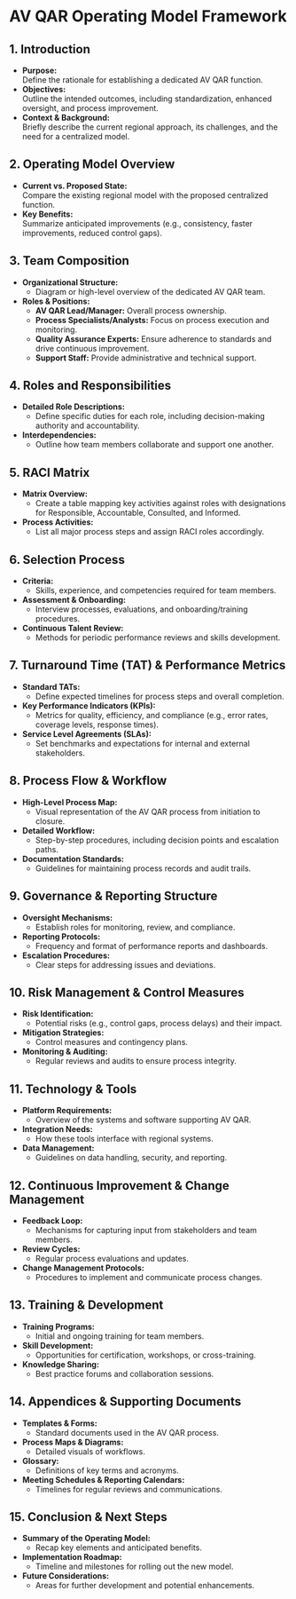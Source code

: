 # AV QAR Operating Model Framework

## 1. Introduction
- **Purpose:**  
  Define the rationale for establishing a dedicated AV QAR function.
- **Objectives:**  
  Outline the intended outcomes, including standardization, enhanced oversight, and process improvement.
- **Context & Background:**  
  Briefly describe the current regional approach, its challenges, and the need for a centralized model.

## 2. Operating Model Overview
- **Current vs. Proposed State:**  
  Compare the existing regional model with the proposed centralized function.
- **Key Benefits:**  
  Summarize anticipated improvements (e.g., consistency, faster improvements, reduced control gaps).

## 3. Team Composition
- **Organizational Structure:**  
  - Diagram or high-level overview of the dedicated AV QAR team.
- **Roles & Positions:**  
  - **AV QAR Lead/Manager:** Overall process ownership.  
  - **Process Specialists/Analysts:** Focus on process execution and monitoring.  
  - **Quality Assurance Experts:** Ensure adherence to standards and drive continuous improvement.  
  - **Support Staff:** Provide administrative and technical support.

## 4. Roles and Responsibilities
- **Detailed Role Descriptions:**  
  - Define specific duties for each role, including decision-making authority and accountability.
- **Interdependencies:**  
  - Outline how team members collaborate and support one another.

## 5. RACI Matrix
- **Matrix Overview:**  
  - Create a table mapping key activities against roles with designations for Responsible, Accountable, Consulted, and Informed.
- **Process Activities:**  
  - List all major process steps and assign RACI roles accordingly.

## 6. Selection Process
- **Criteria:**  
  - Skills, experience, and competencies required for team members.
- **Assessment & Onboarding:**  
  - Interview processes, evaluations, and onboarding/training procedures.
- **Continuous Talent Review:**  
  - Methods for periodic performance reviews and skills development.

## 7. Turnaround Time (TAT) & Performance Metrics
- **Standard TATs:**  
  - Define expected timelines for process steps and overall completion.
- **Key Performance Indicators (KPIs):**  
  - Metrics for quality, efficiency, and compliance (e.g., error rates, coverage levels, response times).
- **Service Level Agreements (SLAs):**  
  - Set benchmarks and expectations for internal and external stakeholders.

## 8. Process Flow & Workflow
- **High-Level Process Map:**  
  - Visual representation of the AV QAR process from initiation to closure.
- **Detailed Workflow:**  
  - Step-by-step procedures, including decision points and escalation paths.
- **Documentation Standards:**  
  - Guidelines for maintaining process records and audit trails.

## 9. Governance & Reporting Structure
- **Oversight Mechanisms:**  
  - Establish roles for monitoring, review, and compliance.
- **Reporting Protocols:**  
  - Frequency and format of performance reports and dashboards.
- **Escalation Procedures:**  
  - Clear steps for addressing issues and deviations.

## 10. Risk Management & Control Measures
- **Risk Identification:**  
  - Potential risks (e.g., control gaps, process delays) and their impact.
- **Mitigation Strategies:**  
  - Control measures and contingency plans.
- **Monitoring & Auditing:**  
  - Regular reviews and audits to ensure process integrity.

## 11. Technology & Tools
- **Platform Requirements:**  
  - Overview of the systems and software supporting AV QAR.
- **Integration Needs:**  
  - How these tools interface with regional systems.
- **Data Management:**  
  - Guidelines on data handling, security, and reporting.

## 12. Continuous Improvement & Change Management
- **Feedback Loop:**  
  - Mechanisms for capturing input from stakeholders and team members.
- **Review Cycles:**  
  - Regular process evaluations and updates.
- **Change Management Protocols:**  
  - Procedures to implement and communicate process changes.

## 13. Training & Development
- **Training Programs:**  
  - Initial and ongoing training for team members.
- **Skill Development:**  
  - Opportunities for certification, workshops, or cross-training.
- **Knowledge Sharing:**  
  - Best practice forums and collaboration sessions.

## 14. Appendices & Supporting Documents
- **Templates & Forms:**  
  - Standard documents used in the AV QAR process.
- **Process Maps & Diagrams:**  
  - Detailed visuals of workflows.
- **Glossary:**  
  - Definitions of key terms and acronyms.
- **Meeting Schedules & Reporting Calendars:**  
  - Timelines for regular reviews and communications.

## 15. Conclusion & Next Steps
- **Summary of the Operating Model:**  
  - Recap key elements and anticipated benefits.
- **Implementation Roadmap:**  
  - Timeline and milestones for rolling out the new model.
- **Future Considerations:**  
  - Areas for further development and potential enhancements.
